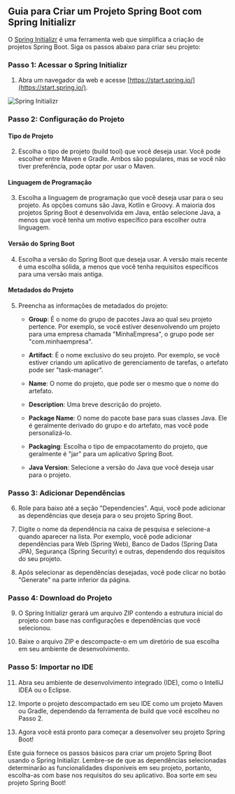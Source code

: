 ## Guia para Criar um Projeto Spring Boot com Spring Initializr

O [Spring Initializr](https://start.spring.io/) é uma ferramenta web que simplifica a criação de projetos Spring Boot. Siga os passos abaixo para criar seu projeto:

### Passo 1: Acessar o Spring Initializr

1. Abra um navegador da web e acesse [https://start.spring.io/](https://start.spring.io/).

![Spring Initializr](https://i.imgur.com/GWV3Yeq.png)

### Passo 2: Configuração do Projeto

#### Tipo de Projeto

2. Escolha o tipo de projeto (build tool) que você deseja usar. Você pode escolher entre Maven e Gradle. Ambos são populares, mas se você não tiver preferência, pode optar por usar o Maven.

#### Linguagem de Programação

3. Escolha a linguagem de programação que você deseja usar para o seu projeto. As opções comuns são Java, Kotlin e Groovy. A maioria dos projetos Spring Boot é desenvolvida em Java, então selecione Java, a menos que você tenha um motivo específico para escolher outra linguagem.

#### Versão do Spring Boot

4. Escolha a versão do Spring Boot que deseja usar. A versão mais recente é uma escolha sólida, a menos que você tenha requisitos específicos para uma versão mais antiga.

#### Metadados do Projeto

5. Preencha as informações de metadados do projeto:

   - **Group**: É o nome do grupo de pacotes Java ao qual seu projeto pertence. Por exemplo, se você estiver desenvolvendo um projeto para uma empresa chamada "MinhaEmpresa", o grupo pode ser "com.minhaempresa".

   - **Artifact**: É o nome exclusivo do seu projeto. Por exemplo, se você estiver criando um aplicativo de gerenciamento de tarefas, o artefato pode ser "task-manager".

   - **Name**: O nome do projeto, que pode ser o mesmo que o nome do artefato.

   - **Description**: Uma breve descrição do projeto.

   - **Package Name**: O nome do pacote base para suas classes Java. Ele é geralmente derivado do grupo e do artefato, mas você pode personalizá-lo.

   - **Packaging**: Escolha o tipo de empacotamento do projeto, que geralmente é "jar" para um aplicativo Spring Boot.

   - **Java Version**: Selecione a versão do Java que você deseja usar para o projeto.

### Passo 3: Adicionar Dependências

6. Role para baixo até a seção "Dependencies". Aqui, você pode adicionar as dependências que deseja para o seu projeto Spring Boot.

7. Digite o nome da dependência na caixa de pesquisa e selecione-a quando aparecer na lista. Por exemplo, você pode adicionar dependências para Web (Spring Web), Banco de Dados (Spring Data JPA), Segurança (Spring Security) e outras, dependendo dos requisitos do seu projeto.

8. Após selecionar as dependências desejadas, você pode clicar no botão "Generate" na parte inferior da página.

### Passo 4: Download do Projeto

9. O Spring Initializr gerará um arquivo ZIP contendo a estrutura inicial do projeto com base nas configurações e dependências que você selecionou.

10. Baixe o arquivo ZIP e descompacte-o em um diretório de sua escolha em seu ambiente de desenvolvimento.

### Passo 5: Importar no IDE

11. Abra seu ambiente de desenvolvimento integrado (IDE), como o IntelliJ IDEA ou o Eclipse.

12. Importe o projeto descompactado em seu IDE como um projeto Maven ou Gradle, dependendo da ferramenta de build que você escolheu no Passo 2.

13. Agora você está pronto para começar a desenvolver seu projeto Spring Boot!

Este guia fornece os passos básicos para criar um projeto Spring Boot usando o Spring Initializr. Lembre-se de que as dependências selecionadas determinarão as funcionalidades disponíveis em seu projeto, portanto, escolha-as com base nos requisitos do seu aplicativo. Boa sorte em seu projeto Spring Boot!